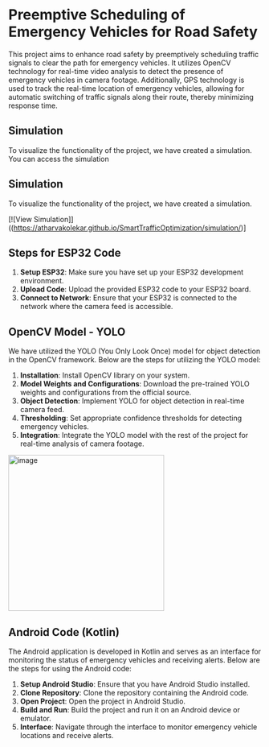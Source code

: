 # Preemptive Scheduling of Emergency Vehicles for Road Safety

This project aims to enhance road safety by preemptively scheduling traffic signals to clear the path for emergency vehicles. It utilizes OpenCV technology for real-time video analysis to detect the presence of emergency vehicles in camera footage. Additionally, GPS technology is used to track the real-time location of emergency vehicles, allowing for automatic switching of traffic signals along their route, thereby minimizing response time.
## Simulation
To visualize the functionality of the project, we have created a simulation. You can access the simulation 
## Simulation
To visualize the functionality of the project, we have created a simulation. 

[![View Simulation]]((https://atharvakolekar.github.io/SmartTrafficOptimization/simulation/)]

## Steps for ESP32 Code

1. **Setup ESP32**: Make sure you have set up your ESP32 development environment.
2. **Upload Code**: Upload the provided ESP32 code to your ESP32 board.
3. **Connect to Network**: Ensure that your ESP32 is connected to the network where the camera feed is accessible.

## OpenCV Model - YOLO
We have utilized the YOLO (You Only Look Once) model for object detection in the OpenCV framework. Below are the steps for utilizing the YOLO model:

1. **Installation**: Install OpenCV library on your system.
2. **Model Weights and Configurations**: Download the pre-trained YOLO weights and configurations from the official source.
3. **Object Detection**: Implement YOLO for object detection in real-time camera feed.
4. **Thresholding**: Set appropriate confidence thresholds for detecting emergency vehicles.
5. **Integration**: Integrate the YOLO model with the rest of the project for real-time analysis of camera footage.

<img width="310" alt="image" src="https://github.com/AtharvaKolekar/SmartTrafficOptimization/assets/121168949/c7a726db-768d-4e60-9e15-a6ef04b52950">

## Android Code (Kotlin)

The Android application is developed in Kotlin and serves as an interface for monitoring the status of emergency vehicles and receiving alerts. Below are the steps for using the Android code:

1. **Setup Android Studio**: Ensure that you have Android Studio installed.
2. **Clone Repository**: Clone the repository containing the Android code.
3. **Open Project**: Open the project in Android Studio.
4. **Build and Run**: Build the project and run it on an Android device or emulator.
5. **Interface**: Navigate through the interface to monitor emergency vehicle locations and receive alerts.

